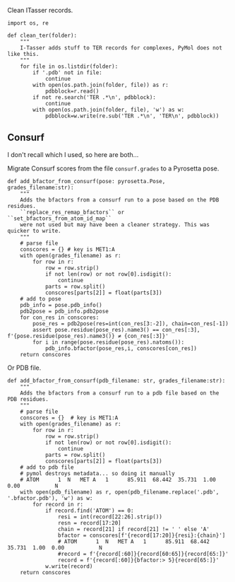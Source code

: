 Clean ITasser records.

    import os, re
    
    def clean_ter(folder):
        """
        I-Tasser adds stuff to TER records for complexes, PyMol does not like this.
        """
        for file in os.listdir(folder):
            if '.pdb' not in file:
                continue
            with open(os.path.join(folder, file)) as r:
                pdbblock=r.read()
            if not re.search('TER .*\n', pdbblock):
                continue
            with open(os.path.join(folder, file), 'w') as w:
                pdbblock=w.write(re.sub('TER .*\n', 'TER\n', pdbblock))

## Consurf

I don't recall which I used, so here are both...

Migrate Consurf scores from the file `consurf.grades` to a Pyrosetta pose.

    def add_bfactor_from_consurf(pose: pyrosetta.Pose, grades_filename:str):
        """
        Adds the bfactors from a consurf run to a pose based on the PDB residues.
        ``replace_res_remap_bfactors`` or ``set_bfactors_from_atom_id_map``
        were not used but may have been a cleaner strategy. This was quicker to write.
        """
        # parse file
        conscores = {} # key is MET1:A
        with open(grades_filename) as r:
            for row in r:
                row = row.strip()
                if not len(row) or not row[0].isdigit():
                    continue
                parts = row.split()
                conscores[parts[2]] = float(parts[3])
        # add to pose
        pdb_info = pose.pdb_info()
        pdb2pose = pdb_info.pdb2pose
        for con_res in conscores:
            pose_res = pdb2pose(res=int(con_res[3:-2]), chain=con_res[-1])
            assert pose.residue(pose_res).name3() == con_res[:3], f'{pose.residue(pose_res).name3()} ≠ {con_res[:3]}' 
            for i in range(pose.residue(pose_res).natoms()):
                pdb_info.bfactor(pose_res,i, conscores[con_res])
        return conscores
        
Or PDB file.

    def add_bfactor_from_consurf(pdb_filename: str, grades_filename:str):
        """
        Adds the bfactors from a consurf run to a pdb file based on the PDB residues.
        """
        # parse file
        conscores = {}  # key is MET1:A
        with open(grades_filename) as r:
            for row in r:
                row = row.strip()
                if not len(row) or not row[0].isdigit():
                    continue
                parts = row.split()
                conscores[parts[2]] = float(parts[3])
        # add to pdb file
        # pymol destroys metadata... so doing it manually
        # ATOM      1  N   MET A   1      85.911  68.442  35.731  1.00  0.00           N
        with open(pdb_filename) as r, open(pdb_filename.replace('.pdb', '.bfactor.pdb'), 'w') as w:
            for record in r:
                if record.find('ATOM') == 0:
                    resi = int(record[22:26].strip())
                    resn = record[17:20]
                    chain = record[21] if record[21] != ' ' else 'A'
                    bfactor = conscores[f'{record[17:20]}{resi}:{chain}']
                    # ATOM      1  N   MET A   1      85.911  68.442  35.731  1.00  0.00           N
                    #record = f'{record[:60]}{record[60:65]}{record[65:]}'
                    record = f'{record[:60]}{bfactor:> 5}{record[65:]}'
                w.write(record)
        return conscores